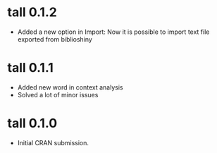 # tall 0.1.2
* Added a new option in Import: Now it is possible to import text file exported from biblioshiny

# tall 0.1.1
* Added new word in context analysis
* Solved a lot of minor issues

# tall 0.1.0

* Initial CRAN submission.
